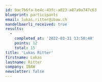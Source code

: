 ```yaml
---
id: 9ac7b6fa-be4c-43fc-a023-a87a9a747c63
blueprint: participants
email: lukas.ritter@ibaw.ch
mandelbaerli_received: true
results:
  -
    completed_at: '2022-03-31 13:50:48'
    points: 12
    total: 15
title: 'Lukas Ritter'
firstname: Lukas
lastname: Ritter
company: IBAW
newsletter: false
---
```

